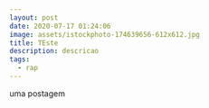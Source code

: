 ```yaml
---
layout: post
date: 2020-07-17 01:24:06
image: assets/istockphoto-174639656-612x612.jpg
title: TEste
description: descricao
tags:
  - rap
---
```

uma postagem